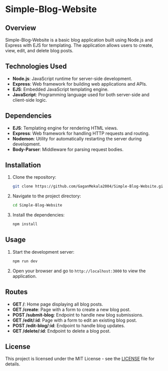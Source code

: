 # Simple-Blog-Website

## Overview
Simple-Blog-Website is a basic blog application built using Node.js and Express with EJS for templating. The application allows users to create, view, edit, and delete blog posts.

## Technologies Used
- **Node.js**: JavaScript runtime for server-side development.
- **Express**: Web framework for building web applications and APIs.
- **EJS**: Embedded JavaScript templating engine.
- **JavaScript**: Programming language used for both server-side and client-side logic.

## Dependencies
- **EJS**: Templating engine for rendering HTML views.
- **Express**: Web framework for handling HTTP requests and routing.
- **Nodemon**: Utility for automatically restarting the server during development.
- **Body-Parser**: Middleware for parsing request bodies.

## Installation

1. Clone the repository:
    ```bash
    git clone https://github.com/GaganMekala2004/Simple-Blog-Website.git
    ```

2. Navigate to the project directory:
    ```bash
    cd Simple-Blog-Website
    ```

3. Install the dependencies:
    ```bash
    npm install
    ```

## Usage

1. Start the development server:
    ```bash
    npm run dev
    ```

2. Open your browser and go to `http://localhost:3000` to view the application.

## Routes
- **GET /**: Home page displaying all blog posts.
- **GET /create**: Page with a form to create a new blog post.
- **POST /submit-blog**: Endpoint to handle new blog submissions.
- **GET /edit/:id**: Page with a form to edit an existing blog post.
- **POST /edit-blog/:id**: Endpoint to handle blog updates.
- **GET /delete/:id**: Endpoint to delete a blog post.

## License
This project is licensed under the MIT License - see the [LICENSE](LICENSE) file for details.
